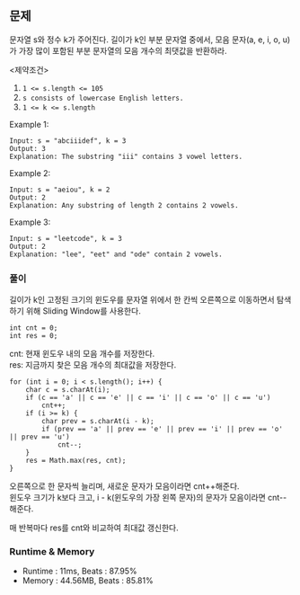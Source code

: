 ## 문제
문자열 s와 정수 k가 주어진다. 길이가 k인 부분 문자열 중에서, 모음 문자(a, e, i, o, u)가 가장 많이 포함된 부분 문자열의 모음 개수의 최댓값을 반환하라.

<제약조건>
1. `1 <= s.length <= 105`
2. `s consists of lowercase English letters.`
3. `1 <= k <= s.length`

Example 1:
```
Input: s = "abciiidef", k = 3
Output: 3
Explanation: The substring "iii" contains 3 vowel letters.
```
Example 2:
```
Input: s = "aeiou", k = 2
Output: 2
Explanation: Any substring of length 2 contains 2 vowels.
```
Example 3:
```
Input: s = "leetcode", k = 3
Output: 2
Explanation: "lee", "eet" and "ode" contain 2 vowels.
```

### 풀이
길이가 k인 고정된 크기의 윈도우를 문자열 위에서 한 칸씩 오른쪽으로 이동하면서 탐색하기 위해 Sliding Window를 사용한다.

```
int cnt = 0;
int res = 0;
```
cnt: 현재 윈도우 내의 모음 개수를 저장한다.<br>
res: 지금까지 찾은 모음 개수의 최대값을 저장한다.<br>

```
for (int i = 0; i < s.length(); i++) {
    char c = s.charAt(i);
    if (c == 'a' || c == 'e' || c == 'i' || c == 'o' || c == 'u')
        cnt++;
    if (i >= k) {
        char prev = s.charAt(i - k);
        if (prev == 'a' || prev == 'e' || prev == 'i' || prev == 'o' || prev == 'u')
            cnt--;
    }
    res = Math.max(res, cnt);
}
```
오른쪽으로 한 문자씩 늘리며, 새로운 문자가 모음이라면 cnt++해준다.<br>
윈도우 크기가 k보다 크고, i - k(윈도우의 가장 왼쪽 문자)의 문자가 모음이라면 cnt--해준다.<br>

매 반복마다 res를 cnt와 비교하여 최대값 갱신한다.

### Runtime & Memory

- Runtime
    : 11ms, Beats : 87.95%
- Memory
    : 44.56MB, Beats : 85.81%



